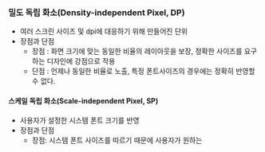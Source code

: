
### 밀도 독립 화소(Density-independent Pixel, DP)

- 여러 스크린 사이즈 및 dpi에 대응하기 위해 만들어진 단위
- 장점과 단점
  - 장점 : 화면 크기에 맞는 동일한 비율의 레이아웃을 보장, 정확한 사이즈를 요구하는 디자인에 강점으로 작용
  - 단점 : 언제나 동일한 비율로 노출, 특정 폰트사이즈의 경우에는 정확히 반영할 수 없다.

#### 스케일 독립 화소(Scale-independent Pixel, SP)

- 사용자가 설정한 시스템 폰트 크기를 반영
- 장점과 단점
  - 장점: 시스템 폰트 사이즈를 따르기 때문에 사용자가 원하는 